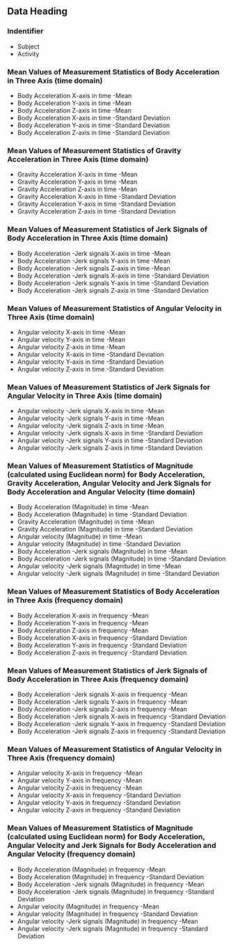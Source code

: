  
 ## Data Heading

### Indentifier
  * Subject                                                                       
  * Activity                                                                      
 
### Mean Values of Measurement Statistics of Body Acceleration in Three Axis (time domain)
  * Body Acceleration  X-axis  in time  -Mean                                     
  * Body Acceleration  Y-axis  in time  -Mean                                     
  * Body Acceleration  Z-axis  in time  -Mean                                     
  * Body Acceleration  X-axis  in time  -Standard Deviation                       
  * Body Acceleration  Y-axis  in time  -Standard Deviation                       
  * Body Acceleration  Z-axis  in time  -Standard Deviation                       
 
### Mean Values of Measurement Statistics of Gravity Acceleration in Three Axis (time domain)
  * Gravity Acceleration  X-axis  in time  -Mean                                  
  * Gravity Acceleration  Y-axis  in time  -Mean                                  
  * Gravity Acceleration  Z-axis  in time  -Mean                                  
  * Gravity Acceleration  X-axis  in time  -Standard Deviation                    
  * Gravity Acceleration  Y-axis  in time  -Standard Deviation                    
  * Gravity Acceleration  Z-axis  in time  -Standard Deviation                    

### Mean Values of Measurement Statistics of Jerk Signals of Body Acceleration in Three Axis (time domain)
  * Body Acceleration -Jerk signals  X-axis  in time  -Mean                       
  * Body Acceleration -Jerk signals  Y-axis  in time  -Mean                       
  * Body Acceleration -Jerk signals  Z-axis  in time  -Mean                       
  * Body Acceleration -Jerk signals  X-axis  in time  -Standard Deviation         
  * Body Acceleration -Jerk signals  Y-axis  in time  -Standard Deviation         
  * Body Acceleration -Jerk signals  Z-axis  in time  -Standard Deviation

### Mean Values of Measurement Statistics of Angular Velocity in Three Axis (time domain)
  * Angular velocity  X-axis  in time  -Mean                                      
  * Angular velocity  Y-axis  in time  -Mean                                      
  * Angular velocity  Z-axis  in time  -Mean                                      
  * Angular velocity  X-axis  in time  -Standard Deviation                        
  * Angular velocity  Y-axis  in time  -Standard Deviation                        
  * Angular velocity  Z-axis  in time  -Standard Deviation      

### Mean Values of Measurement Statistics of Jerk Signals for Angular Velocity in Three Axis (time domain)
  * Angular velocity -Jerk signals  X-axis  in time  -Mean                        
  * Angular velocity -Jerk signals  Y-axis  in time  -Mean                        
  * Angular velocity -Jerk signals  Z-axis  in time  -Mean                        
  * Angular velocity -Jerk signals  X-axis  in time  -Standard Deviation          
  * Angular velocity -Jerk signals  Y-axis  in time  -Standard Deviation          
  * Angular velocity -Jerk signals  Z-axis  in time  -Standard Deviation          

### Mean Values of Measurement Statistics of Magnitude (calculated using Euclidean norm) for Body Acceleration, Gravity Acceleration, Angular Velocity and Jerk Signals for Body Acceleration and Angular Velocity (time domain)
  * Body Acceleration (Magnitude)  in time  -Mean                                 
  * Body Acceleration (Magnitude)  in time  -Standard Deviation                   
  * Gravity Acceleration (Magnitude)  in time  -Mean                              
  * Gravity Acceleration (Magnitude)  in time  -Standard Deviation                
  * Angular velocity (Magnitude)  in time  -Mean                                  
  * Angular velocity (Magnitude)  in time  -Standard Deviation    
  * Body Acceleration -Jerk signals (Magnitude)  in time  -Mean                   
  * Body Acceleration -Jerk signals (Magnitude)  in time  -Standard Deviation     
  * Angular velocity -Jerk signals (Magnitude)  in time  -Mean                    
  * Angular velocity -Jerk signals (Magnitude)  in time  -Standard Deviation      

### Mean Values of Measurement Statistics of Body Acceleration in Three Axis (frequency domain)
  * Body Acceleration  X-axis  in frequency  -Mean                                
  * Body Acceleration  Y-axis  in frequency  -Mean                                
  * Body Acceleration  Z-axis  in frequency  -Mean                                
  * Body Acceleration  X-axis  in frequency  -Standard Deviation                  
  * Body Acceleration  Y-axis  in frequency  -Standard Deviation                  
  * Body Acceleration  Z-axis  in frequency  -Standard Deviation                  

### Mean Values of Measurement Statistics of Jerk Signals of Body Acceleration in Three Axis (frequency domain)
  * Body Acceleration -Jerk signals  X-axis  in frequency  -Mean                  
  * Body Acceleration -Jerk signals  Y-axis  in frequency  -Mean                  
  * Body Acceleration -Jerk signals  Z-axis  in frequency  -Mean                  
  * Body Acceleration -Jerk signals  X-axis  in frequency  -Standard Deviation    
  * Body Acceleration -Jerk signals  Y-axis  in frequency  -Standard Deviation    
  * Body Acceleration -Jerk signals  Z-axis  in frequency  -Standard Deviation    

### Mean Values of Measurement Statistics of Angular Velocity in Three Axis (frequency domain)
  * Angular velocity  X-axis  in frequency  -Mean                                 
  * Angular velocity  Y-axis  in frequency  -Mean                                 
  * Angular velocity  Z-axis  in frequency  -Mean                                 
  * Angular velocity  X-axis  in frequency  -Standard Deviation                   
  * Angular velocity  Y-axis  in frequency  -Standard Deviation                   
  * Angular velocity  Z-axis  in frequency  -Standard Deviation                   

### Mean Values of Measurement Statistics of Magnitude (calculated using Euclidean norm) for Body Acceleration, Angular Velocity and Jerk Signals for Body Acceleration and Angular Velocity (frequency domain)
  * Body Acceleration (Magnitude)  in frequency  -Mean                            
  * Body Acceleration (Magnitude)  in frequency  -Standard Deviation              
  * Body Acceleration -Jerk signals (Magnitude)  in frequency  -Mean              
  * Body Acceleration -Jerk signals (Magnitude)  in frequency  -Standard Deviation
  * Angular velocity (Magnitude)  in frequency  -Mean                             
  * Angular velocity (Magnitude)  in frequency  -Standard Deviation               
  * Angular velocity -Jerk signals (Magnitude)  in frequency  -Mean               
  * Angular velocity -Jerk signals (Magnitude)  in frequency  -Standard Deviation 
